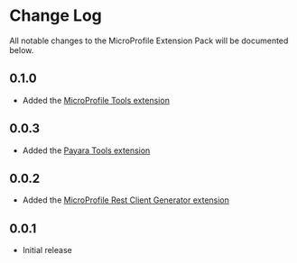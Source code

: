 # Change Log

All notable changes to the MicroProfile Extension Pack will be documented below.

## 0.1.0
- Added the [MicroProfile Tools extension](https://marketplace.visualstudio.com/items?itemName=redhat.vscode-microprofile)

## 0.0.3
- Added the [Payara Tools extension](https://marketplace.visualstudio.com/items?itemName=Payara.payara-vscode)

## 0.0.2
- Added the [MicroProfile Rest Client Generator extension](https://marketplace.visualstudio.com/items?itemName=MicroProfile-Community.mp-rest-client-generator-vscode-ext)

## 0.0.1
- Initial release